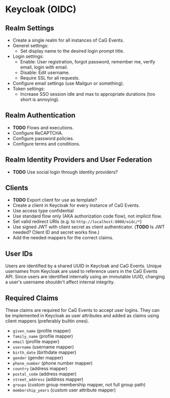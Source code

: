 # Keycloak (OIDC)

## Realm Settings

- Create a single realm for all instances of CaG Events.
- Generel settings:
  - Set display name to the desired login prompt title.
- Login settings:
  - Enable: User registration, forgot password, remember me, verify email, login with email.
  - Disable: Edit username.
  - Require SSL for all requests.
- Configure email settings (use Mailgun or something).
- Token settings:
  - Increase SSO session idle and max to appropriate durations (too short is annoying).

## Realm Authentication
- **TODO** Flows and executions.
- Configure ReCAPTCHA.
- Configure password policies.
- Configure terms and conditions.

## Realm Identity Providers and User Federation
- **TODO** Use social login through identity providers?

## Clients
- **TODO** Export client for use as template?
- Create a client in Keycloak for every instance of CaG Events.
- Use access type confidential
- Use standard flow only (AKA authorization code flow), not implicit flow.
- Set valid redirect URIs (e.g. to `http://localhost:8000/oidc/*`)
- Use signed JWT with client secret as client authenticator. (**TODO** Is JWT needed? Client ID and secret works fine.)
- Add the needed mappers for the correct claims.

## User IDs
Users are identified by a shared UUID in Keycloak and CaG Events. Unique usernames from Keycloak are used to reference users in the CaG Events API. Since users are identified internally using an immutable UUID, changing a user's username shouldn't affect internal integrity.

## Required Claims
These claims are required for CaG Events to accept user logins. They can be implemented in Keycloak as user attributes and added as claims using client mappers (preferably builtin ones).

- `given_name` (profile mapper)
- `family_name` (profile mapper)
- `email` (profile mapper)
- `username` (username mapper)
- `birth_date` (birthdate mapper)
- `gender` (gender mapper)
- `phone_number` (phone number mapper)
- `country` (address mapper)
- `postal_code` (address mapper)
- `street_address` (address mapper)
- `groups` (custom group membership mapper, not full group path)
- `membership_years` (custom user attribute mapper)
